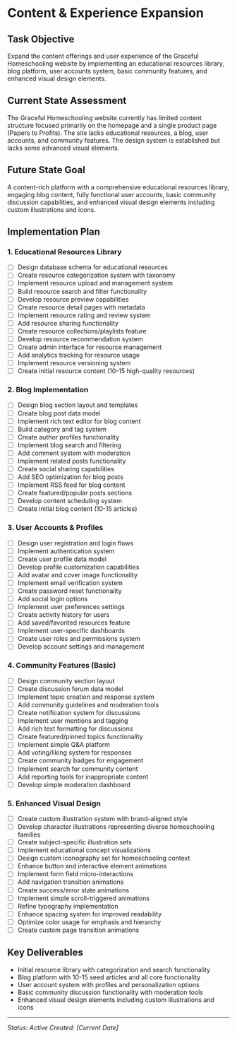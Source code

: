 # Content & Experience Expansion

## Task Objective
Expand the content offerings and user experience of the Graceful Homeschooling website by implementing an educational resources library, blog platform, user accounts system, basic community features, and enhanced visual design elements.

## Current State Assessment
The Graceful Homeschooling website currently has limited content structure focused primarily on the homepage and a single product page (Papers to Profits). The site lacks educational resources, a blog, user accounts, and community features. The design system is established but lacks some advanced visual elements.

## Future State Goal
A content-rich platform with a comprehensive educational resources library, engaging blog content, fully functional user accounts, basic community discussion capabilities, and enhanced visual design elements including custom illustrations and icons.

## Implementation Plan

### 1. Educational Resources Library
- [ ] Design database schema for educational resources
- [ ] Create resource categorization system with taxonomy
- [ ] Implement resource upload and management system
- [ ] Build resource search and filter functionality
- [ ] Develop resource preview capabilities
- [ ] Create resource detail pages with metadata
- [ ] Implement resource rating and review system
- [ ] Add resource sharing functionality
- [ ] Create resource collections/playlists feature
- [ ] Develop resource recommendation system
- [ ] Create admin interface for resource management
- [ ] Add analytics tracking for resource usage
- [ ] Implement resource versioning system
- [ ] Create initial resource content (10-15 high-quality resources)

### 2. Blog Implementation
- [ ] Design blog section layout and templates
- [ ] Create blog post data model
- [ ] Implement rich text editor for blog content
- [ ] Build category and tag system
- [ ] Create author profiles functionality
- [ ] Implement blog search and filtering
- [ ] Add comment system with moderation
- [ ] Implement related posts functionality
- [ ] Create social sharing capabilities
- [ ] Add SEO optimization for blog posts
- [ ] Implement RSS feed for blog content
- [ ] Create featured/popular posts sections
- [ ] Develop content scheduling system
- [ ] Create initial blog content (10-15 articles)

### 3. User Accounts & Profiles
- [ ] Design user registration and login flows
- [ ] Implement authentication system
- [ ] Create user profile data model
- [ ] Develop profile customization capabilities
- [ ] Add avatar and cover image functionality
- [ ] Implement email verification system
- [ ] Create password reset functionality
- [ ] Add social login options
- [ ] Implement user preferences settings
- [ ] Create activity history for users
- [ ] Add saved/favorited resources feature
- [ ] Implement user-specific dashboards
- [ ] Create user roles and permissions system
- [ ] Develop account settings and management

### 4. Community Features (Basic)
- [ ] Design community section layout
- [ ] Create discussion forum data model
- [ ] Implement topic creation and response system
- [ ] Add community guidelines and moderation tools
- [ ] Create notification system for discussions
- [ ] Implement user mentions and tagging
- [ ] Add rich text formatting for discussions
- [ ] Create featured/pinned topics functionality
- [ ] Implement simple Q&A platform
- [ ] Add voting/liking system for responses
- [ ] Create community badges for engagement
- [ ] Implement search for community content
- [ ] Add reporting tools for inappropriate content
- [ ] Develop simple moderation dashboard

### 5. Enhanced Visual Design
- [ ] Create custom illustration system with brand-aligned style
- [ ] Develop character illustrations representing diverse homeschooling families
- [ ] Create subject-specific illustration sets
- [ ] Implement educational concept visualizations
- [ ] Design custom iconography set for homeschooling context
- [ ] Enhance button and interactive element animations
- [ ] Implement form field micro-interactions
- [ ] Add navigation transition animations
- [ ] Create success/error state animations
- [ ] Implement simple scroll-triggered animations
- [ ] Refine typography implementation
- [ ] Enhance spacing system for improved readability
- [ ] Optimize color usage for emphasis and hierarchy
- [ ] Create custom page transition animations

## Key Deliverables
- Initial resource library with categorization and search functionality
- Blog platform with 10-15 seed articles and all core functionality
- User account system with profiles and personalization options
- Basic community discussion functionality with moderation tools
- Enhanced visual design elements including custom illustrations and icons

---

*Status: Active*
*Created: [Current Date]* 